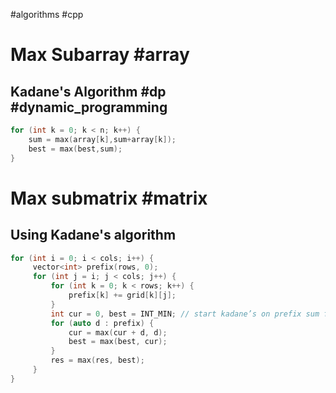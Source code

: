 #algorithms #cpp
# Max Subarray #array
## Kadane's Algorithm #dp #dynamic_programming
```cpp
for (int k = 0; k < n; k++) {
	sum = max(array[k],sum+array[k]);
	best = max(best,sum);
}
```
# Max submatrix #matrix
## Using Kadane's algorithm
```cpp
for (int i = 0; i < cols; i++) {
     vector<int> prefix(rows, 0);
     for (int j = i; j < cols; j++) {
         for (int k = 0; k < rows; k++) {
             prefix[k] += grid[k][j];
         }
         int cur = 0, best = INT_MIN; // start kadane’s on prefix sum for col
         for (auto d : prefix) {
             cur = max(cur + d, d);
             best = max(best, cur);
         }
         res = max(res, best);
     }
}
```
